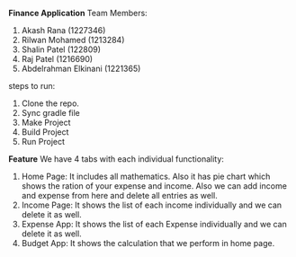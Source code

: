 ****Finance Application****
Team Members:
1) Akash Rana (1227346)
2) Rilwan Mohamed (1213284)
3) Shalin Patel (122809)
4) Raj Patel (1216690)
5) Abdelrahman Elkinani (1221365)
   
steps to run:
1) Clone the repo.
2) Sync gradle file
3) Make Project
4) Build Project
5) Run Project

****Feature****
We have 4 tabs with each individual functionality:
1) Home Page: It includes all mathematics. Also it has pie chart which shows the ration of your expense and income. Also we can add income and expense from here and delete all entries as well.
2) Income Page: It shows the list of each income individually and we can delete it as well.
2) Expense App: It shows the list of each Expense individually and we can delete it as well.
3) Budget App: It shows the calculation that we perform in home page.
